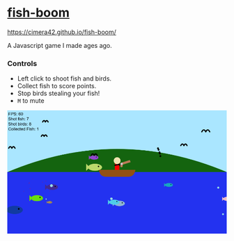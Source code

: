 # [fish-boom](https://cimera42.github.io/fish-boom/)

https://cimera42.github.io/fish-boom/

A Javascript game I made ages ago.

### Controls
- Left click to shoot fish and birds.
- Collect fish to score points.
- Stop birds stealing your fish!
- `M` to mute

![Screenshot](./screenshot.png)
